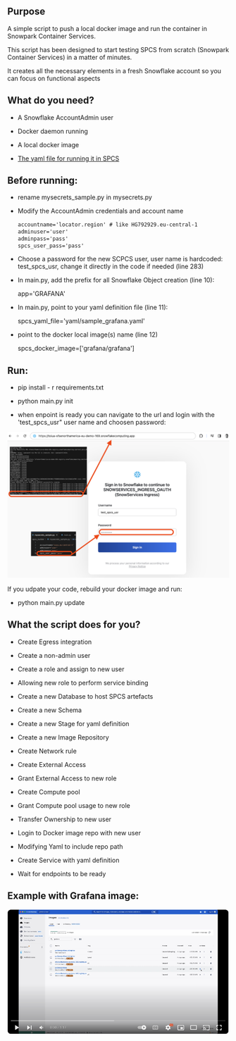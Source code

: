 ## Purpose

A simple script to push a local docker image and run the container in Snowpark Container Services.

This script has been designed to start testing SPCS from scratch (Snowpark Container Services) in a matter of minutes.

It creates all the necessary elements in a fresh Snowflake account so you can focus on functional aspects

## What do you need?

- A Snowflake AccountAdmin user

- Docker daemon running

- A local docker image

- [The yaml file for running it in SPCS](https://docs.snowflake.com/en/developer-guide/snowpark-container-services/specification-reference)

  

## Before running:

- rename mysecrets_sample.py in mysecrets.py

- Modify the AccountAdmin credentials and account name

    ```
    accountname='locator.region' # like HG792929.eu-central-1
    adminuser='user'
    adminpass='pass'
    spcs_user_pass='pass'
    ```

- Choose a password for the new SCPCS user, user name is hardcoded: test_spcs_usr, change it directly in the code if needed (line 283)

- In main.py, add the prefix for all Snowflake Object creation (line 10):

    app='GRAFANA'

- In main.py, point to your yaml definition file (line 11):

    spcs_yaml_file='yaml/sample_grafana.yaml'

- point to the docker local image(s) name (line 12)

    spcs_docker_image=['grafana/grafana']

  

## Run:

- pip install - r requirements.txt

- python main.py init 

- when enpoint is ready you can navigate to the url and login with the 'test_spcs_usr" user name and choosen password:

![](img/sc1.png)

If you udpate your code, rebuild your docker image and run:

- python main.py update 

## What the script does for you?

- Create Egress integration

- Create a non-admin user

- Create a role and assign to new user

- Allowing new role to perform service binding

- Create a new Database to host SPCS artefacts

- Create a new Schema

- Create a new Stage for yaml definition

- Create a new Image Repository

- Create Network rule

- Create External Access

- Grant External Access to new role

- Create Compute pool

- Grant Compute pool usage to new role

- Transfer Ownership to new user

- Login to Docker image repo with new user

- Modifying Yaml to include repo path

- Create Service with yaml definition

- Wait for endpoints to be ready

## Example with Grafana image:

[![IMAGE ALT TEXT HERE](img/sc2.png)](https://www.youtube.com/watch?v=uPglNirhaxs)
